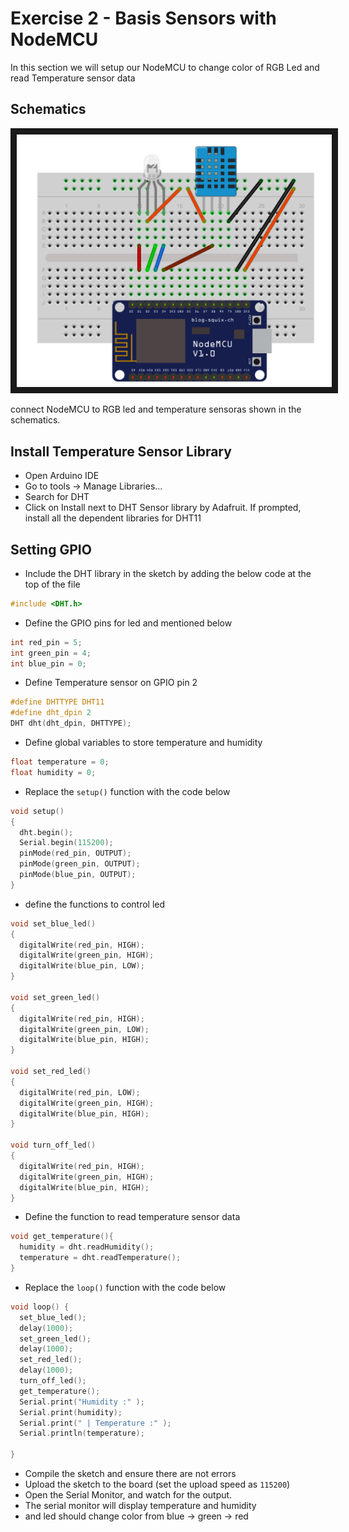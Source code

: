 # Exercise 2 - Basis Sensors with NodeMCU
In this section we will setup our NodeMCU to change color of RGB Led and read Temperature sensor data
## Schematics
<img src="https://raw.githubusercontent.com/erviveksoni/alexa-controlled-smart-home-lab/master/images/sketch_bb.jpg" alt="NodeMCU" width="600" border="10" />
<br/>

connect NodeMCU to RGB led and temperature sensoras shown in the schematics. 

## Install Temperature Sensor Library
- Open Arduino IDE
- Go to tools -> Manage Libraries...
- Search for DHT
- Click on Install next to DHT Sensor library by Adafruit. If prompted, install all the dependent libraries for DHT11

## Setting GPIO 
- Include the DHT library in the sketch by adding the below code at the top of the file
````c
#include <DHT.h>
````

- Define the GPIO pins for led and mentioned below
```c
int red_pin = 5;
int green_pin = 4;
int blue_pin = 0;
```
- Define Temperature sensor on GPIO pin 2
                                                                         
````c
#define DHTTYPE DHT11
#define dht_dpin 2
DHT dht(dht_dpin, DHTTYPE);
````
- Define global variables to store temperature and humidity
```c
float temperature = 0;
float humidity = 0;
```

- Replace the `setup()` function with the code below
```c
void setup() 
{
  dht.begin();
  Serial.begin(115200);
  pinMode(red_pin, OUTPUT);
  pinMode(green_pin, OUTPUT);
  pinMode(blue_pin, OUTPUT);
}
```

- define the functions to control led

```c
void set_blue_led()
{
  digitalWrite(red_pin, HIGH);
  digitalWrite(green_pin, HIGH);
  digitalWrite(blue_pin, LOW);
}

void set_green_led()
{
  digitalWrite(red_pin, HIGH);
  digitalWrite(green_pin, LOW);
  digitalWrite(blue_pin, HIGH);
}

void set_red_led()
{
  digitalWrite(red_pin, LOW);
  digitalWrite(green_pin, HIGH);
  digitalWrite(blue_pin, HIGH);
}

void turn_off_led()
{
  digitalWrite(red_pin, HIGH);
  digitalWrite(green_pin, HIGH);
  digitalWrite(blue_pin, HIGH);
}
```
- Define the function to read temperature sensor data
```c
void get_temperature(){
  humidity = dht.readHumidity();
  temperature = dht.readTemperature();
}
```
- Replace the `loop()` function with the code below
````c
void loop() {
  set_blue_led();
  delay(1000);
  set_green_led();
  delay(1000);
  set_red_led();
  delay(1000);
  turn_off_led();
  get_temperature();
  Serial.print("Humidity :" );
  Serial.print(humidity);
  Serial.print(" | Temperature :" );
  Serial.println(temperature);

}
````
- Compile the sketch and ensure there are not errors
- Upload the sketch to the board (set the upload speed as `115200`)
- Open the Serial Monitor, and watch for the output. 
- The serial monitor will display temperature and humidity 
- and led should change color from blue -> green -> red
